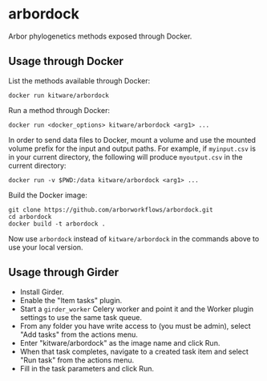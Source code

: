 # arbordock

Arbor phylogenetics methods exposed through Docker.

## Usage through Docker

List the methods available through Docker:
```
docker run kitware/arbordock
```

Run a method through Docker:
```
docker run <docker_options> kitware/arbordock <arg1> ...
```

In order to send data files to Docker, mount a volume and use the mounted
volume prefix for the input and output paths. For example, if `myinput.csv`
is in your current directory, the following will produce `myoutput.csv` in
the current directory:
```
docker run -v $PWD:/data kitware/arbordock <arg1> ...
```

Build the Docker image:
```
git clone https://github.com/arborworkflows/arbordock.git
cd arbordock
docker build -t arbordock .
```

Now use `arbordock` instead of `kitware/arbordock` in the commands
above to use your local version.

## Usage through Girder

* Install Girder.
* Enable the "Item tasks" plugin.
* Start a `girder_worker` Celery worker and point it and the Worker plugin settings to use the same task queue.
* From any folder you have write access to (you must be admin), select
  "Add tasks" from the actions menu.
* Enter "kitware/arbordock" as the image name and click Run.
* When that task completes, navigate to a created task item and select
  "Run task" from the actions menu.
* Fill in the task parameters and click Run.
